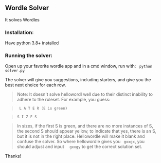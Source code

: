 ## Wordle Solver

It solves Wordles

### Installation:
Have python 3.8+ installed

### Running the solver:
Open up your favorite wordle app and in a cmd window, run with:
` python solver.py`

The solver will give you suggestions, including starters, and give you the best next choice for each row. 


> Note: It doesn't solve hellowordl well due to their distinct inability to adhere to the ruleset. For example, you guess:

> ` L A T E R (E is green)`

> ` S I Z E S `

> In sizes, if the first S is green, and there are no more instances of S, the second S should appear yellow, to indicate that yes, there is an S, but it is not in the right place. Hellowordle will make it blank and confuse the solver. So where hellowordle gives you
` gxxgx`, you should adjust and input 
`  gxxgy` to get the correct solution set. 

Thanks!